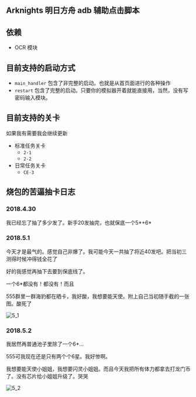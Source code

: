 ## Arknights 明日方舟 adb 辅助点击脚本

## 依赖

- OCR 模块

## 目前支持的启动方式

- `main_handler` 包含了非完整的启动。也就是从首页面进行的各种操作
- `restart` 包含了完整的启动。只要你的模拟器开着就能直接用，当然，没有写密码输入模块。

## 目前支持的关卡
如果我有需要我会继续更新

- 标准任务关卡
    - `2-1`
    - `2-2`
- 日常任务关卡
    - `CE-3`

## 烧包的苦逼抽卡日志

### 2018.4.30

我已经忘了抽了多少发了。新手20发抽完，也就保底一个5*+6*

### 2018.5.1

今天才是最气的。感觉自己非爆了。我可能今天一共抽了将近40发吧。把当初三测得时候冲得钱全花了

好的我感觉再抽下去要到保底线了。

一个6*都没有！都没有！而且

555群里一群海豹都在晒卡，我好酸，我想要能天使。附上自己当初随手截的一张图。酸死了

![5_1](https://github.com/ninthDevilHAUNSTER/shaobao_adb/blob/master/Arknights/development_step_by_step/2019_5_1.jpg?raw=true)


### 2018.5.2 

我居然再普通池子里除了一个6*...

555可我现在还是只有两个个6星。我好惨啊。

我想要能天使小姐姐，我想要闪灵小姐姐。而且今天我把所有体力都拿去打龙门币了。没有芯片给小姐姐升级了。哭哭

![5_2](https://github.com/ninthDevilHAUNSTER/shaobao_adb/blob/master/Arknights/development_step_by_step/2019_5_2.jpg?raw=true)

